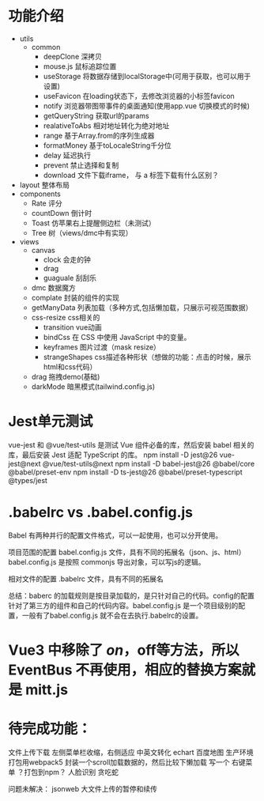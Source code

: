 # 功能介绍

+ utils
  + common
    - deepClone       深拷贝
    - mouse.js        鼠标追踪位置
    - useStorage      将数据存储到localStorage中(可用于获取，也可以用于设置)
    - useFavicon      在loading状态下，去修改浏览器的小标签favicon
    - notify          浏览器带图带事件的桌面通知(使用app.vue 切换模式的时候)
    - getQueryString  获取url的params
    - realativeToAbs  相对地址转化为绝对地址
    - range           基于Array.from的序列生成器
    - formatMoney     基于toLocaleString千分位
    - delay           延迟执行
    - prevent         禁止选择和复制
    - download        文件下载iframe， 与 a 标签下载有什么区别？
+ layout              整体布局
+ components
  + Rate              评分
  + countDown         倒计时
  + Toast             仿苹果右上提醒侧边栏（未测试）
  + Tree              树（views/dmc中有实现）
+ views
  + canvas            
    - clock           会走的钟
    - drag            
    - guaguale        刮刮乐
  + dmc               数据魔方
  + complate          封装的组件的实现
  + getManyData       列表加载（多种方式,包括懒加载，只展示可视范围数据）
  + css-resize        css相关的
    - transition      vue动画
    - bindCss         在 CSS 中使用 JavaScript 中的变量。
    - keyframes       图片过渡（mask resize）
    - strangeShapes   css描述各种形状（想做的功能：点击的时候，展示html和css代码）
  + drag              拖拽demo(基础)
  + darkMode          暗黑模式(tailwind.config.js)

# Jest单元测试
vue-jest 和 @vue/test-utils 是测试 Vue 组件必备的库，然后安装 babel 相关的库，最后安装 Jest 适配 TypeScript 的库。
npm install -D jest@26 vue-jest@next @vue/test-utils@next 
npm install -D babel-jest@26 @babel/core @babel/preset-env 
npm install -D ts-jest@26 @babel/preset-typescript @types/jest


# .babelrc vs .babel.config.js
Babel 有两种并行的配置文件格式，可以一起使用，也可以分开使用。

项目范围的配置
babel.config.js 文件，具有不同的拓展名（json、js、html）
babel.config.js 是按照 commonjs 导出对象，可以写js的逻辑。

相对文件的配置
.babelrc 文件，具有不同的拓展名

总结：baberc 的加载规则是按目录加载的，是只针对自己的代码。config的配置针对了第三方的组件和自己的代码内容。babel.config.js 是一个项目级别的配置，一般有了babel.config.js 就不会在去执行.babelrc的设置。

# Vue3 中移除了 $on，$off等方法，所以 EventBus 不再使用，相应的替换方案就是 mitt.js

# 待完成功能：
文件上传下载
左侧菜单栏收缩，右侧适应
中英文转化
echart
百度地图
生产环境打包用webpack5
封装一个scroll加载数据的，然后比较下懒加载
写一个 右键菜单 ？打包到npm？
人脸识别
贪吃蛇

问题未解决：
jsonweb
大文件上传的暂停和续传